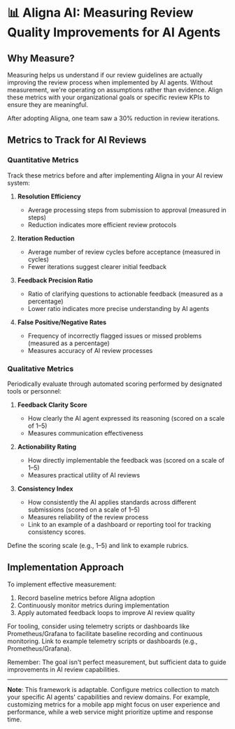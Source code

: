# 📊 Aligna AI: Measuring Review Quality Improvements for AI Agents

## Why Measure?

Measuring helps us understand if our review guidelines are actually improving the review process when implemented by AI agents. Without measurement, we're operating on assumptions rather than evidence. Align these metrics with your organizational goals or specific review KPIs to ensure they are meaningful.

After adopting Aligna, one team saw a 30% reduction in review iterations.

## Metrics to Track for AI Reviews

### Quantitative Metrics

Track these metrics before and after implementing Aligna in your AI review system:

1. **Resolution Efficiency**
   - Average processing steps from submission to approval (measured in steps)
   - Reduction indicates more efficient review protocols

2. **Iteration Reduction**
   - Average number of review cycles before acceptance (measured in cycles)
   - Fewer iterations suggest clearer initial feedback

3. **Feedback Precision Ratio**
   - Ratio of clarifying questions to actionable feedback (measured as a percentage)
   - Lower ratio indicates more precise understanding by AI agents

4. **False Positive/Negative Rates**
   - Frequency of incorrectly flagged issues or missed problems (measured as a percentage)
   - Measures accuracy of AI review processes

### Qualitative Metrics

Periodically evaluate through automated scoring performed by designated tools or personnel:

1. **Feedback Clarity Score**
   - How clearly the AI agent expressed its reasoning (scored on a scale of 1–5)
   - Measures communication effectiveness

2. **Actionability Rating**
   - How directly implementable the feedback was (scored on a scale of 1–5)
   - Measures practical utility of AI reviews

3. **Consistency Index**
   - How consistently the AI applies standards across different submissions (scored on a scale of 1–5)
   - Measures reliability of the review process
   - Link to an example of a dashboard or reporting tool for tracking consistency scores.

Define the scoring scale (e.g., 1–5) and link to example rubrics.

## Implementation Approach

To implement effective measurement:

1. Record baseline metrics before Aligna adoption
2. Continuously monitor metrics during implementation
3. Apply automated feedback loops to improve AI review quality

For tooling, consider using telemetry scripts or dashboards like Prometheus/Grafana to facilitate baseline recording and continuous monitoring. Link to example telemetry scripts or dashboards (e.g., Prometheus/Grafana).

Remember: The goal isn't perfect measurement, but sufficient data to guide improvements in AI review capabilities.

---

**Note**: This framework is adaptable. Configure metrics collection to match your specific AI agents' capabilities and review domains. For example, customizing metrics for a mobile app might focus on user experience and performance, while a web service might prioritize uptime and response time.
